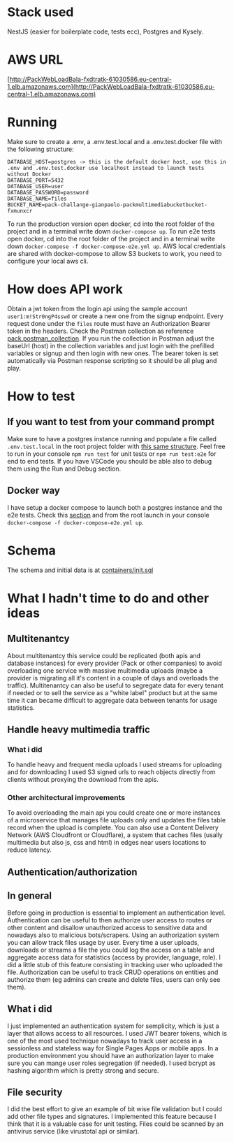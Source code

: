 # Stack used
NestJS (easier for boilerplate code, tests ecc), Postgres and Kysely.

# AWS URL
[http://PackWebLoadBala-fxdtratk-61030586.eu-central-1.elb.amazonaws.com](http://PackWebLoadBala-fxdtratk-61030586.eu-central-1.elb.amazonaws.com)

# Running
Make sure to create a .env, a .env.test.local and a .env.test.docker file with the following structure:
```
DATABASE_HOST=postgres -> this is the default docker host, use this in .env and .env.test.docker use localhost instead to launch tests without Docker
DATABASE_PORT=5432
DATABASE_USER=user
DATABASE_PASSWORD=password
DATABASE_NAME=files
BUCKET_NAME=pack-challange-gianpaolo-packmultimediabucketbucket-fxmunxcr
```
To run the production version open docker, cd into the root folder of the project and in a terminal write down `docker-compose up`.
To run e2e tests open docker, cd into the root folder of the project and in a terminal write down `docker-compose -f docker-compose-e2e.yml up`.
AWS local credentials are shared with docker-compose to allow S3 buckets to work, you need to configure your local aws cli.

# How does API work
Obtain a jwt token from the login api using the sample account `user1:m!Str0ngP4sswd` or create a new one from the signup endpoint.
Every request done under the `files` route must have an Authorization Bearer token in the headers.
Check the Postman collection as reference [pack.postman_collection](pack.postman_collection).
If you run the collection in Postman adjust the baseUrl (host) in the collection variables and just login with the prefilled variables or signup and then login with new ones. The bearer token is set automatically via Postman response scripting so it should be all plug and play.

# How to test

## If you want to test from your command prompt
Make sure to have a postgres instance running and populate a file called `.env.test.local` in the root project folder with [this same structure](#running).
Feel free to run in your console `npm run test` for unit tests or `npm run test:e2e` for end to end tests.
If you have VSCode you should be able also to debug them using the Run and Debug section.

## Docker way
I have setup a docker compose to launch both a postgres instance and the e2e tests. Check this [section](#running) and from the root launch in your console `docker-compose -f docker-compose-e2e.yml up`.

# Schema
The schema and initial data is at [containers/init.sql](./containers/init.sql)

# What I hadn't time to do and other ideas

## Multitenantcy
About multitenantcy this service could be replicated (both apis and database instances) for every provider (Pack or other companies) to avoid overloading one service with massive multimedia uploads
(maybe a provider is migrating all it's content in a couple of days and overloads the traffic). Multitenantcy can also be useful to segregate data for every tenant if needed or to sell the service as a "white label" product but at the same time it can became difficult to aggregate data between tenants for usage statistics.

## Handle heavy multimedia traffic
### What i did
To handle heavy and frequent media uploads I used streams for uploading and for downloading I used S3 signed urls to reach objects directly from clients without proxying the download from the apis. 
### Other architectural improvements
To avoid overloading the main api you could create one or more instances of a microservice that manages file uploads only and updates the files table record when the upload is complete. You can also use a Content Delivery Network (AWS Cloudfront or Cloudflare), a system that caches files (usally multimedia but also js, css and html) in edges near users locations to reduce latency.

## Authentication/authorization
## In general
Before going in production is essential to implement an authentication level. Authentication can be useful to then authorize user access to routes or other content and disallow unauthorized access to sensitive data and nowadays also to malicious bots/scrapers.
Using an authorization system you can allow track files usage by user. Every time a user uploads, downloads or streams a file the you could log the access on a table and aggregate access data for statistics (access by provider, language, role). I did a little stub of this feature consisting in tracking user who uploaded the file.
Authorization can be useful to track CRUD operations on entities and authorize them (eg admins can create and delete files, users can only see them).
## What i did
I just implemented an authentication system for semplicity, which is just a layer that allows access to all resources. I used JWT bearer tokens, which is one of the most used technique nowadays to track user access in a sessionless and stateless way for Single Pages Apps or mobile apps.
In a production environment you should have an authorization layer to make sure you can mange user roles segregation (if needed).
I used bcrypt as hashing algorithm which is pretty strong and secure.

## File security
I did the best effort to give an example of bit wise file validation but I could add other file types and signatures. I implemented this feature because I think that it is a valuable case for unit testing.
Files could be scanned by an antivirus service (like virustotal api or similar).
